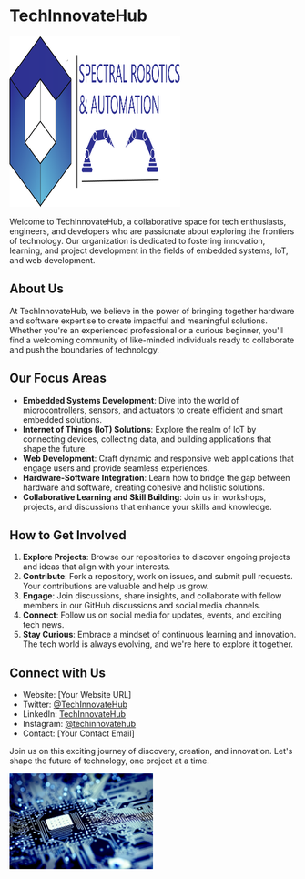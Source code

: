 # TechInnovateHub

<img src="img/LOGO2.png" alt="TechInnovateHub Logo" width="300" height="300">

Welcome to TechInnovateHub, a collaborative space for tech enthusiasts, engineers, and developers who are passionate about exploring the frontiers of technology. Our organization is dedicated to fostering innovation, learning, and project development in the fields of embedded systems, IoT, and web development.

## About Us

At TechInnovateHub, we believe in the power of bringing together hardware and software expertise to create impactful and meaningful solutions. Whether you're an experienced professional or a curious beginner, you'll find a welcoming community of like-minded individuals ready to collaborate and push the boundaries of technology.

## Our Focus Areas

- **Embedded Systems Development**: Dive into the world of microcontrollers, sensors, and actuators to create efficient and smart embedded solutions.
- **Internet of Things (IoT) Solutions**: Explore the realm of IoT by connecting devices, collecting data, and building applications that shape the future.
- **Web Development**: Craft dynamic and responsive web applications that engage users and provide seamless experiences.
- **Hardware-Software Integration**: Learn how to bridge the gap between hardware and software, creating cohesive and holistic solutions.
- **Collaborative Learning and Skill Building**: Join us in workshops, projects, and discussions that enhance your skills and knowledge.

## How to Get Involved

1. **Explore Projects**: Browse our repositories to discover ongoing projects and ideas that align with your interests.
2. **Contribute**: Fork a repository, work on issues, and submit pull requests. Your contributions are valuable and help us grow.
3. **Engage**: Join discussions, share insights, and collaborate with fellow members in our GitHub discussions and social media channels.
4. **Connect**: Follow us on social media for updates, events, and exciting tech news.
5. **Stay Curious**: Embrace a mindset of continuous learning and innovation. The tech world is always evolving, and we're here to explore it together.

## Connect with Us

- Website: [Your Website URL]
- Twitter: [@TechInnovateHub](https://twitter.com/TechInnovateHub)
- LinkedIn: [TechInnovateHub](https://www.linkedin.com/company/techinnovatehub)
- Instagram: [@techinnovatehub](https://www.instagram.com/techinnovatehub)
- Contact: [Your Contact Email]

Join us on this exciting journey of discovery, creation, and innovation. Let's shape the future of technology, one project at a time.

<img src="img/community.jpeg" alt="SmartGarden flowChart" width="50%">



